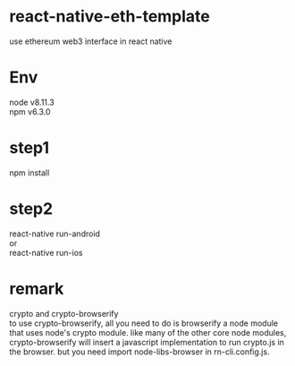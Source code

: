 # react-native-eth-template
use ethereum web3 interface in react native

# Env
node	v8.11.3 <br> 
npm		v6.3.0


# step1
npm install

# step2
react-native run-android  <br> 
or  <br> 
react-native run-ios


# remark
crypto and crypto-browserify  <br> 
to use crypto-browserify, all you need to do is browserify a node module that uses node's crypto module. like many of the other core node modules, 
crypto-browserify will insert a   javascript implementation to run crypto.js in the browser.
but you need import  node-libs-browser in rn-cli.config.js.
